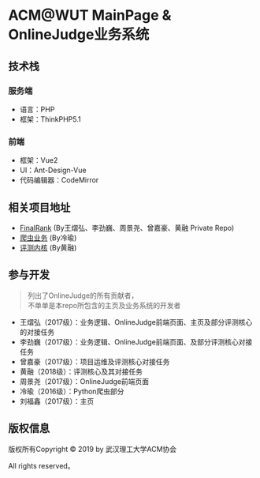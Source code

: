 ACM@WUT MainPage & OnlineJudge业务系统
===============

## 技术栈

### 服务端

- 语言：PHP
- 框架：ThinkPHP5.1

### 前端

- 框架：Vue2
- UI：Ant-Design-Vue
- 代码编辑器：CodeMirror

## 相关项目地址

- [FinalRank](https://github.com/DarkKris/FinalRank) (By王熠弘、李劲巍、周景尧、曾嘉豪、黄融 Private Repo)  
- [爬虫业务](https://github.com/IengY/flaskvj) (By冷瑜)  
- [评测内核](https://github.com/hr567/Ana) (By黄融)

## 参与开发

> 列出了OnlineJudge的所有贡献者，  
> 不单单是本repo所包含的主页及业务系统的开发者  

- 王熠弘（2017级）：业务逻辑、OnlineJudge前端页面、主页及部分评测核心的对接任务  
- 李劲巍（2017级）：业务逻辑、OnlineJudge前端页面、及部分评测核心对接任务  
- 曾嘉豪（2017级）：项目运维及评测核心对接任务  
- 黄融（2018级）：评测核心及其对接任务  
- 周景尧（2017级）：OnlineJudge前端页面  
- 冷瑜（2016级）：Python爬虫部分  
- 刘福鑫（2017级）：主页  

## 版权信息

版权所有Copyright © 2019 by 武汉理工大学ACM协会

All rights reserved。
